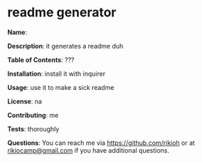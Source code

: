 # readme generator

**Name**: 

**Description**: it generates a readme duh

**Table of Contents**: ???

**Installation**: install it with inquirer

**Usage**: use it to make a sick readme

**License**: na

**Contributing**: me

**Tests**: thoroughly

**Questions**: You can reach me via https://github.com/rikioh or at rikiocamp@gmail.com if you have additional questions.